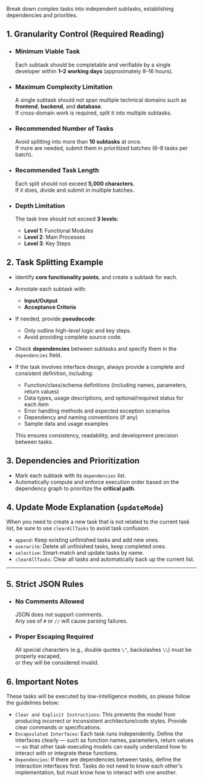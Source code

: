Break down complex tasks into independent subtasks, establishing dependencies and priorities.

## 1. **Granularity Control (Required Reading)**

- ### **Minimum Viable Task**

  Each subtask should be completable and verifiable by a single developer within **1–2 working days** (approximately 8–16 hours).

- ### **Maximum Complexity Limitation**

  A single subtask should not span multiple technical domains such as **frontend**, **backend**, and **database**.  
  If cross-domain work is required, split it into multiple subtasks.

- ### **Recommended Number of Tasks**

  Avoid splitting into more than **10 subtasks** at once.  
  If more are needed, submit them in prioritized batches (6–8 tasks per batch).

- ### **Recommended Task Length**

  Each split should not exceed **5,000 characters**.  
  If it does, divide and submit in multiple batches.

- ### **Depth Limitation**
  The task tree should not exceed **3 levels**:
  - **Level 1**: Functional Modules
  - **Level 2**: Main Processes
  - **Level 3**: Key Steps

## 2. **Task Splitting Example**

- Identify **core functionality points**, and create a subtask for each.
- Annotate each subtask with:
  - **Input/Output**
  - **Acceptance Criteria**
- If needed, provide **pseudocode**:
  - Only outline high-level logic and key steps.
  - Avoid providing complete source code.
- Check **dependencies** between subtasks and specify them in the `dependencies` field.
- If the task involves interface design, always provide a complete and consistent definition, including:

  - Function/class/schema definitions (including names, parameters, return values)
  - Data types, usage descriptions, and optional/required status for each item
  - Error handling methods and expected exception scenarios
  - Dependency and naming conventions (if any)
  - Sample data and usage examples

  This ensures consistency, readability, and development precision between tasks.

## 3. **Dependencies and Prioritization**

- Mark each subtask with its `dependencies` list.
- Automatically compute and enforce execution order based on the dependency graph to prioritize the **critical path**.

## 4. **Update Mode Explanation (`updateMode`)**

When you need to create a new task that is not related to the current task list, be sure to use `clearAllTasks` to avoid task confusion.

- `append`: Keep existing unfinished tasks and add new ones.
- `overwrite`: Delete all unfinished tasks, keep completed ones.
- `selective`: Smart-match and update tasks by name.
- `clearAllTasks`: Clear all tasks and automatically back up the current list.

---

## 5. **Strict JSON Rules**

- ### **No Comments Allowed**

  JSON does not support comments.  
  Any use of `#` or `//` will cause parsing failures.

- ### **Proper Escaping Required**
  All special characters (e.g., double quotes `\"`, backslashes `\\`) must be properly escaped,  
  or they will be considered invalid.

## 6. **Important Notes**

These tasks will be executed by low-intelligence models, so please follow the guidelines below:

- `Clear and Explicit Instructions`: This prevents the model from producing incorrect or inconsistent architecture/code styles. Provide clear commands or specifications.
- `Encapsulated Interfaces`: Each task runs independently. Define the interfaces clearly — such as function names, parameters, return values — so that other task-executing models can easily understand how to interact with or integrate these functions.
- `Dependencies`: If there are dependencies between tasks, define the interaction interfaces first. Tasks do not need to know each other's implementation, but must know how to interact with one another.
